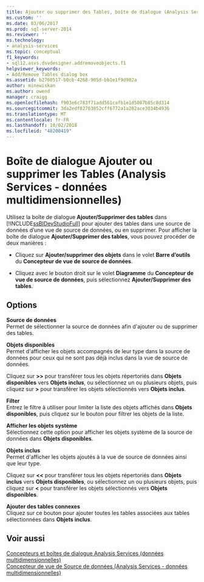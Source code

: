 ```yaml
---
title: Ajouter ou supprimer des Tables, boîte de dialogue (Analysis Services - données multidimensionnelles) | Microsoft Docs
ms.custom: ''
ms.date: 03/06/2017
ms.prod: sql-server-2014
ms.reviewer: ''
ms.technology:
- analysis-services
ms.topic: conceptual
f1_keywords:
- sql12.asvs.dsvdesigner.addremoveobjects.f1
helpviewer_keywords:
- Add/Remove Tables dialog box
ms.assetid: b2760517-b0cb-4268-905d-bb1e1f9d902a
author: minewiskan
ms.author: owend
manager: craigg
ms.openlocfilehash: f903e6c783f71add561cafb1e1d5087b85c8d314
ms.sourcegitcommit: 3da2edf82763852cff6772a1a282ace3034b4936
ms.translationtype: MT
ms.contentlocale: fr-FR
ms.lasthandoff: 10/02/2018
ms.locfileid: "48200419"
---
```

# <a name="add-remove-tables-dialog-box-analysis-services---multidimensional-data"></a>Boîte de dialogue Ajouter ou supprimer les Tables (Analysis Services - données multidimensionnelles)
  Utilisez la boîte de dialogue **Ajouter/Supprimer des tables** dans [!INCLUDE[ssBIDevStudioFull](../../includes/ssbidevstudiofull-md.md)] pour ajouter des tables dans une source de données d’une vue de source de données, ou en supprimer. Pour afficher la boîte de dialogue **Ajouter/Supprimer des tables**, vous pouvez procéder de deux manières :  
  
-   Cliquez sur **Ajouter/supprimer des objets** dans le volet **Barre d’outils** du **Concepteur de vue de source de données**.  
  
-   Cliquez avec le bouton droit sur le volet **Diagramme** du **Concepteur de vue de source de données**, puis sélectionnez **Ajouter/Supprimer des tables**.  
  
## <a name="options"></a>Options  
 **Source de données**  
 Permet de sélectionner la source de données afin d'ajouter ou de supprimer des tables.  
  
 **Objets disponibles**  
 Permet d'afficher les objets accompagnés de leur type dans la source de données pour ceux qui ne sont pas déjà inclus dans la vue de source de données.  
  
 Cliquez sur **>>** pour transférer tous les objets répertoriés dans **Objets disponibles** vers **Objets inclus**, ou sélectionnez un ou plusieurs objets, puis cliquez sur **>** pour transférer les objets sélectionnés vers **Objets inclus**.  
  
 **Filter**  
 Entrez le filtre à utiliser pour limiter la liste des objets affichés dans **Objets disponibles**, puis cliquez sur le bouton pour filtrer les objets de la liste.  
  
 **Afficher les objets système**  
 Sélectionnez cette option pour afficher les objets système de la source de données dans **Objets disponibles**.  
  
 **Objets inclus**  
 Permet d'afficher les objets ajoutés à la vue de source de données ainsi que leur type.  
  
 Cliquez sur **<<** pour transférer tous les objets répertoriés dans **Objets inclus** vers **Objets disponibles**, ou sélectionnez un ou plusieurs objets, puis cliquez sur **<** pour transférer les objets sélectionnés vers **Objets disponibles**.  
  
 **Ajouter des tables connexes**  
 Cliquez sur ce bouton pour ajouter toutes les tables associées aux tables sélectionnées dans **Objets inclus**.  
  
## <a name="see-also"></a>Voir aussi  
 [Concepteurs et boîtes de dialogue Analysis Services &#40;données multidimensionnelles&#41;](../analysis-services/analysis-services-designers-and-dialog-boxes-multidimensional-data.md)   
 [Concepteur de vue de Source de données &#40;Analysis Services - données multidimensionnelles&#41;](../analysis-services/data-source-view-designer-analysis-services-multidimensional-data.md)  
  
  
